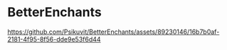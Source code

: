 # BetterEnchants



https://github.com/Psikuvit/BetterEnchants/assets/89230146/16b7b0af-2181-4f95-8f56-dde9e53f6d44

